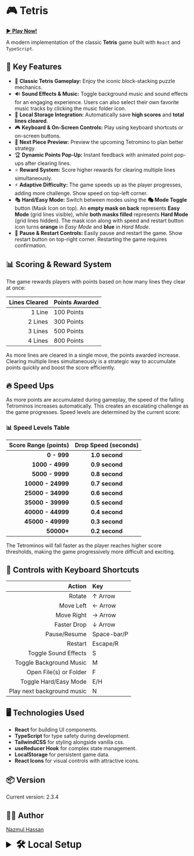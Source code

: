 # 🎮 Tetris

[**▶️ Play Now!**](https://tetris-nhb.vercel.app)

A modern implementation of the classic **Tetris** game built with `React` and `TypeScript`.

## 🚀 **Key Features**

- 🎲 **Classic Tetris Gameplay:** Enjoy the iconic block-stacking puzzle mechanics.  
- 🔊 **Sound Effects & Music:** Toggle background music and sound effects for an engaging experience. Users can also select their own favorite music tracks by clicking the music folder icon.
- 💾 **Local Storage Integration:** Automatically save **high scores** and **total lines cleared**.  
- 🎮 **Keyboard & On-Screen Controls:** Play using keyboard shortcuts or on-screen buttons.  
- 🧩 **Next Piece Preview:** Preview the upcoming Tetromino to plan better strategy.  
- 🏆 **Dynamic Points Pop-Up:** Instant feedback with animated point pop-ups after clearing lines.  
- ⭐ **Reward System:** Score higher rewards for clearing multiple lines simultaneously.  
- ⚡ **Adaptive Difficulty:** The game speeds up as the player progresses, adding more challenge. Show speed on top-left corner.  
- 🎭 **Hard/Easy Mode:** Switch between modes using the **🎭 Mode Toggle** button (Mask Icon on top). An **empty mask on back** represents **Easy Mode** (grid lines visible), while **both masks filled** represents **Hard Mode** (grid lines hidden). The mask icon along with speed and restart button icon turns **orange** in *Easy Mode* and **blue** in *Hard Mode*.
- 🛑 **Pause & Restart Controls:** Easily pause and restart the game. Show restart button on top-right corner. Restarting the game requires confirmation.

## 📊 Scoring & Reward System

The game rewards players with points based on how many lines they clear at once:

| **Lines Cleared** | **Points Awarded** |
|------------------:|:-------------------|
| 1 Line            | 100 Points         |
| 2 Lines           | 300 Points         |
| 3 Lines           | 500 Points         |
| 4 Lines           | 800 Points         |

As more lines are cleared in a single move, the points awarded increase. Clearing multiple lines simultaneously is a strategic way to accumulate points quickly and boost the score efficiently.

## 🔥 Speed Ups

As more points are accumulated during gameplay, the speed of the falling Tetrominos increases automatically. This creates an escalating challenge as the game progresses. Speed levels are determined by the current score:

### 📊 Speed Levels Table

| **Score Range (points)** | **Drop Speed (seconds)** |
|-------------------------:|:------------------------:|
| **0 - 999**              | **1.0 second**           |
| **1000 - 4999**          | **0.9 second**           |
| **5000 - 9999**          | **0.8 second**           |
| **10000 - 24999**        | **0.7 second**           |
| **25000 - 34999**        | **0.6 second**           |
| **35000 - 39999**        | **0.5 second**           |
| **40000 - 44999**        | **0.4 second**           |
| **45000 - 49999**        | **0.3 second**           |
| **50000+**               | **0.2 second**           |

The Tetrominos will fall faster as the player reaches higher score thresholds, making the game progressively more difficult and exciting.

## 🎯 **Controls with Keyboard Shortcuts**

| **Action**                 | **Key**     |
|---------------------------:|:------------|
| Rotate                     | ↑ Arrow     |
| Move Left                  | ← Arrow     |
| Move Right                 | → Arrow     |
| Faster Drop                | ↓ Arrow     |
| Pause/Resume               | Space-bar/P |
| Restart                    | Escape/R    |
| Toggle Sound Effects       | S           |
| Toggle Background Music    | M           |
| Open File(s) or Folder     | F           |
| Toggle Hard/Easy Mode      | E/H         |
| Play next background music | N           |

## 🖥️ **Technologies Used**

- **React** for building UI components.  
- **TypeScript** for type safety during development.  
- **TailwindCSS** for styling alongside vanilla css.  
- **useReducer Hook** for complex state management.  
- **LocalStorage** for persistent game data.  
- **React Icons** for visual controls with attractive icons.  

## 📦 Version

Current version: 2.3.4

## 👨‍💻 Author

[Nazmul Hassan](https://nazmul-nhb.vercel.app)

<details>
   <summary
      style="
         font-weight: 600;
         font-size: 26px;
         cursor: pointer;
         color: black;
      "
   >
      🛠️ Local Setup
   </summary>

### Set up the Project Locally

   To set up the project locally, follow these steps:

   1. Clone the repository:

      ```bash
      git clone https://github.com/nazmul-nhb/tetris.git
      ```

   2. Navigate to the project directory:

      ```bash
      cd tetris
      ```

   3. If you are using `npm` `yarn` or any other package manager rather than `pnpm` delete the `pnpm lockfile`:

      ```bash
      rm pnpm-lock.yaml
      ```

   4. Install the dependencies using your preferred package manager:

      **Using pnpm:**

      ```bash
      pnpm install
      ```

      **Using npm:**

      ```bash
      npm install
      ```

      **Using yarn:**

      ```bash
      yarn install
      ```

### Run the Project Locally

   To run the project locally, use the following command:

   **Using pnpm:**

   ```bash
   pnpm dev
   ```

   **Using npm:**

   ```bash
   npm run dev
   ```

   **Using yarn:**

   ```bash
   yarn dev
   ```

   This will start the development server and you can view the application in your browser at `http://localhost:5173` (or the `port` specified in your console).

### Build for Production

   To create a production build, run:

   **Using pnpm:**

   ```bash
   pnpm build
   ```

   **Using npm:**

   ```bash
   npm run build
   ```

   **Using yarn:**

   ```bash
   yarn build
   ```

</details>
